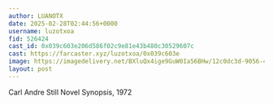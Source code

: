```yaml
---
author: LUANOTX
date: 2025-02-28T02:44:56+0000
username: luzotxoa
fid: 526424
cast_id: 0x039c603e206d586f02c9e81e43b480c30529607c
cast: https://farcaster.xyz/luzotxoa/0x039c603e
image: https://imagedelivery.net/BXluQx4ige9GuW0Ia56BHw/12c0dc3d-9056-492f-c76b-b6d5fbf86200/original
layout: post
---
```


Carl Andre
Still Novel Synopsis, 1972

<img src='https://imagedelivery.net/BXluQx4ige9GuW0Ia56BHw/12c0dc3d-9056-492f-c76b-b6d5fbf86200/original' alt='' referrerpolicy='no-referrer'/>
